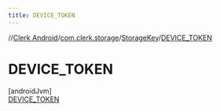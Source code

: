 ```yaml
---
title: DEVICE_TOKEN
---
```

//[Clerk Android](../../../../index.html)/[com.clerk.storage](../../index.html)/[StorageKey](../index.html)/[DEVICE_TOKEN](index.html)



# DEVICE_TOKEN



[androidJvm]\
[DEVICE_TOKEN](index.html)


